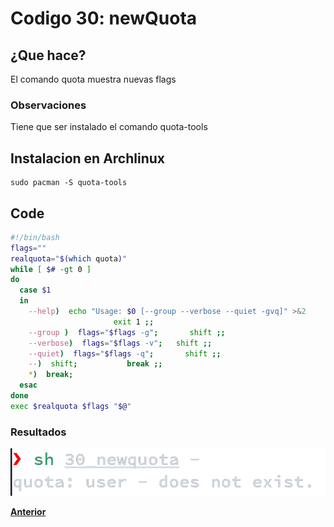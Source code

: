 # Codigo 30: newQuota

## ¿Que hace?
El comando quota muestra nuevas flags

### **Observaciones**
Tiene que ser instalado el comando quota-tools

## Instalacion en Archlinux
```
sudo pacman -S quota-tools
```
## Code
```bash
#!/bin/bash
flags=""
realquota="$(which quota)"
while [ $# -gt 0 ]
do
  case $1
  in
    --help)  echo "Usage: $0 [--group --verbose --quiet -gvq]" >&2
                       exit 1 ;;
    --group )  flags="$flags -g";       shift ;;
    --verbose)  flags="$flags -v";   shift ;;
    --quiet)  flags="$flags -q";       shift ;;
    --)  shift;           break ;;
    *)  break;         
  esac
done
exec $realquota $flags "$@"
```
### **Resultados**

![](https://github.com/SPM-UPVictoria/test-git-itsHaydo/blob/main/capturas/capturas/30.png)

**[Anterior](https://github.com/SPM-UPVictoria/test-git-itsHaydo)**
